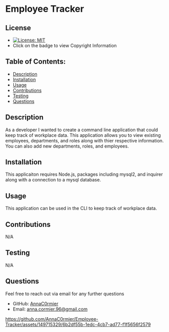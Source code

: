 
# Employee Tracker

## License
- [![License: MIT](https://img.shields.io/badge/License-MIT-yellow.svg)](https://opensource.org/licenses/MIT)
- Click on the badge to view Copyright Information

## Table of Contents:
- [Description](#description)
- [Installation](#installation)
- [Usage](#usage)
- [Contributions](#contributions)
- [Testing](#testing)
- [Questions](#questions)


## Description
As a developer I wanted to create a command line application that could keep track of workplace data. This application allows you to view existing employees, departments, and roles along with thier respective information. You can also add new departments, roles, and employees.
## Installation
This applicaiton requires Node.js, packages including mysql2, and inquirer along with a connection to a mysql database.
## Usage
This application can be used in the CLI to keep track of workplace data.
## Contributions
N/A

## Testing
N/A

## Questions
 Feel free to reach out via email for any further questions
- GitHub: [AnnaC0rmier](https://github.com/AnnaC0rmier)
- Email: anna.cormier.96@gmail.com


https://github.com/AnnaC0rmier/Employee-Tracker/assets/149715329/6b2df55b-1edc-4cb7-ad77-f1f5656f2579



